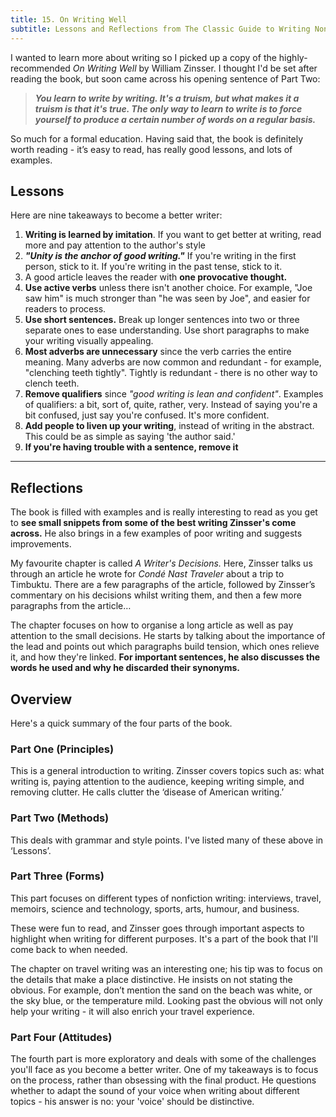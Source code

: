 ```yaml
---
title: 15. On Writing Well
subtitle: Lessons and Reflections from The Classic Guide to Writing Nonfiction
---
```

I wanted to learn more about writing so I picked up a copy of the highly-recommended _On Writing Well_ by William Zinsser. I thought I'd be set after reading the book, but soon came across his opening sentence of Part Two:

>__*You learn to write by writing. It's a truism, but what makes it a truism is that it's true. The only way to learn to write is to force yourself to produce a certain number of words on a regular basis.*__

So much for a formal education. Having said that, the book is definitely worth reading - it’s easy to read, has really good lessons, and lots of examples.

## Lessons
Here are nine takeaways to become a better writer:

1. __Writing is learned by imitation__. If you want to get better at writing, read more and pay attention to the author's style
3. __*"Unity is the anchor of good writing."*__ If you're writing in the first person, stick to it. If you're writing in the past tense, stick to it.
4. A good article leaves the reader with __one provocative thought.__
5. __Use active verbs__ unless there isn't another choice. For example, "Joe saw him" is much stronger than "he was seen by Joe", and easier for readers to process.
6. __Use short sentences.__ Break up longer sentences into two or three separate ones to ease understanding. Use short paragraphs to make your writing visually appealing.
7. __Most adverbs are unnecessary__ since the verb carries the entire meaning. Many adverbs are now common and redundant - for example, "clenching teeth tightly". Tightly is redundant - there is no other way to clench teeth.
8. __Remove qualifiers__ since _"good writing is lean and confident"_. Examples of qualifiers: a bit, sort of, quite, rather, very. Instead of saying you're a bit confused, just say you're confused. It's more confident.
9. __Add people to liven up your writing__, instead of writing in the abstract. This could be as simple as saying 'the author said.'
10. __If you're having trouble with a sentence, remove it__

------

## Reflections
The book is filled with examples and is really interesting to read as you get to __see small snippets from some of the best writing Zinsser's come across.__ He also brings in a few examples of poor writing and suggests improvements.

My favourite chapter is called _A Writer's Decisions._ Here, Zinsser talks us through an article he wrote for _Condé Nast Traveler_ about a trip to Timbuktu. There are a few paragraphs of the article, followed by Zinsser’s commentary on his decisions whilst writing them, and then a few more paragraphs from the article…

The chapter focuses on how to organise a long article as well as pay attention to the small decisions. He starts by talking about the importance of the lead and points out which paragraphs build tension, which ones relieve it, and how they're linked. __For important sentences, he also discusses the words he used and why he discarded their synonyms.__

## Overview
Here's a quick summary of the four parts of the book.

### Part One (Principles)

This is a general introduction to writing. Zinsser covers topics such as: what writing is, paying attention to the audience, keeping writing simple, and removing clutter. He calls clutter the ‘disease of American writing.’

### Part Two (Methods)

This deals with grammar and style points. I've listed many of these above in ‘Lessons’.

### Part Three (Forms)

This part focuses on different types of nonfiction writing: interviews, travel, memoirs, science and technology, sports, arts, humour, and business.

These were fun to read, and Zinsser goes through important aspects to highlight when writing for different purposes. It's a part of the book that I'll come back to when needed.

The chapter on travel writing was an interesting one; his tip was to focus on the details that make a place distinctive. He insists on not stating the obvious. For example, don’t mention the sand on the beach was white, or the sky blue, or the temperature mild. Looking past the obvious will not only help your writing - it will also enrich your travel experience.

### Part Four (Attitudes)

The fourth part is more exploratory and deals with some of the challenges you'll face as you become a better writer. One of my takeaways is to focus on the process, rather than obsessing with the final product. He questions whether to adapt the sound of your voice when writing about different topics - his answer is no: your 'voice' should be distinctive.
